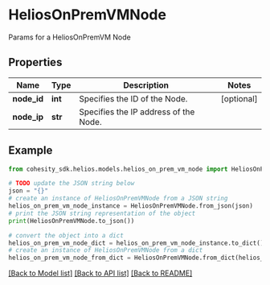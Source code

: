 # HeliosOnPremVMNode

Params for a HeliosOnPremVM Node

## Properties

Name | Type | Description | Notes
------------ | ------------- | ------------- | -------------
**node_id** | **int** | Specifies the ID of the Node. | [optional] 
**node_ip** | **str** | Specifies the IP address of the Node. | 

## Example

```python
from cohesity_sdk.helios.models.helios_on_prem_vm_node import HeliosOnPremVMNode

# TODO update the JSON string below
json = "{}"
# create an instance of HeliosOnPremVMNode from a JSON string
helios_on_prem_vm_node_instance = HeliosOnPremVMNode.from_json(json)
# print the JSON string representation of the object
print(HeliosOnPremVMNode.to_json())

# convert the object into a dict
helios_on_prem_vm_node_dict = helios_on_prem_vm_node_instance.to_dict()
# create an instance of HeliosOnPremVMNode from a dict
helios_on_prem_vm_node_from_dict = HeliosOnPremVMNode.from_dict(helios_on_prem_vm_node_dict)
```
[[Back to Model list]](../README.md#documentation-for-models) [[Back to API list]](../README.md#documentation-for-api-endpoints) [[Back to README]](../README.md)


